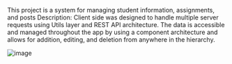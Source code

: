 This project is a system for managing student information, assignments, and posts
Description: 
Client side was designed to handle multiple server requests using Utils layer and REST API architecture. 
The data is accessible and managed throughout the app by using a component architecture and allows for addition, editing, and deletion from anywhere in the hierarchy.

![image](https://user-images.githubusercontent.com/68274794/98709807-88f33a80-238b-11eb-87bc-988432d80c2f.png)

